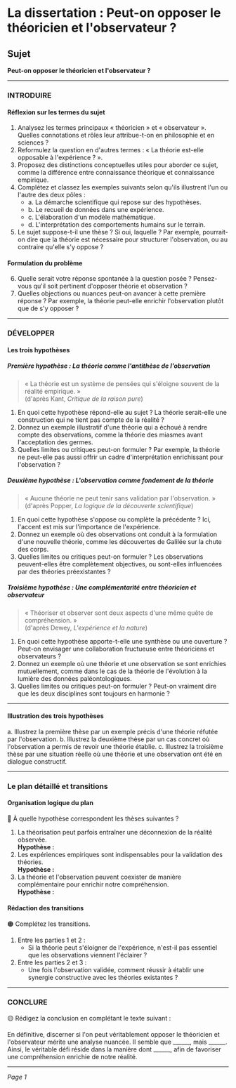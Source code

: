 # La dissertation : Peut-on opposer le théoricien et l'observateur ?

## Sujet
**Peut-on opposer le théoricien et l'observateur ?**

---

### INTRODUIRE

#### Réflexion sur les termes du sujet

1. Analysez les termes principaux « théoricien » et « observateur ». Quelles connotations et rôles leur attribue-t-on en philosophie et en sciences ?
2. Reformulez la question en d'autres termes : « La théorie est-elle opposable à l'expérience ? ».
3. Proposez des distinctions conceptuelles utiles pour aborder ce sujet, comme la différence entre connaissance théorique et connaissance empirique.
4. Complétez et classez les exemples suivants selon qu'ils illustrent l'un ou l'autre des deux pôles :
   - a. La démarche scientifique qui repose sur des hypothèses.
   - b. Le recueil de données dans une expérience.
   - c. L'élaboration d'un modèle mathématique.
   - d. L'interprétation des comportements humains sur le terrain.
5. Le sujet suppose-t-il une thèse ? Si oui, laquelle ? Par exemple, pourrait-on dire que la théorie est nécessaire pour structurer l'observation, ou au contraire qu'elle s'y oppose ?

#### Formulation du problème

6. Quelle serait votre réponse spontanée à la question posée ? Pensez-vous qu'il soit pertinent d'opposer théorie et observation ?
7. Quelles objections ou nuances peut-on avancer à cette première réponse ? Par exemple, la théorie peut-elle enrichir l'observation plutôt que de s'y opposer ?

---

### DÉVELOPPER

#### Les trois hypothèses

##### Première hypothèse : La théorie comme l'antithèse de l'observation

> « La théorie est un système de pensées qui s'éloigne souvent de la réalité empirique. »  
> (d'après Kant, *Critique de la raison pure*)

1. En quoi cette hypothèse répond-elle au sujet ? La théorie serait-elle une construction qui ne tient pas compte de la réalité ?
2. Donnez un exemple illustratif d'une théorie qui a échoué à rendre compte des observations, comme la théorie des miasmes avant l'acceptation des germes.
3. Quelles limites ou critiques peut-on formuler ? Par exemple, la théorie ne peut-elle pas aussi offrir un cadre d'interprétation enrichissant pour l'observation ?

##### Deuxième hypothèse : L'observation comme fondement de la théorie

> « Aucune théorie ne peut tenir sans validation par l'observation. »  
> (d'après Popper, *La logique de la découverte scientifique*)

1. En quoi cette hypothèse s'oppose ou complète la précédente ? Ici, l'accent est mis sur l'importance de l'expérience.
2. Donnez un exemple où des observations ont conduit à la formulation d'une nouvelle théorie, comme les découvertes de Galilée sur la chute des corps.
3. Quelles limites ou critiques peut-on formuler ? Les observations peuvent-elles être complètement objectives, ou sont-elles influencées par des théories préexistantes ?

##### Troisième hypothèse : Une complémentarité entre théoricien et observateur

> « Théoriser et observer sont deux aspects d'une même quête de compréhension. »  
> (d'après Dewey, *L'expérience et la nature*)

1. En quoi cette hypothèse apporte-t-elle une synthèse ou une ouverture ? Peut-on envisager une collaboration fructueuse entre théoriciens et observateurs ?
2. Donnez un exemple où une théorie et une observation se sont enrichies mutuellement, comme dans le cas de la théorie de l'évolution à la lumière des données paléontologiques.
3. Quelles limites ou critiques peut-on formuler ? Peut-on vraiment dire que les deux disciplines sont toujours en harmonie ?

---

#### Illustration des trois hypothèses

a. Illustrez la première thèse par un exemple précis d'une théorie réfutée par l'observation.
b. Illustrez la deuxième thèse par un cas concret où l'observation a permis de revoir une théorie établie.
c. Illustrez la troisième thèse par une situation réelle où une théorie et une observation ont été en dialogue constructif.

---

### Le plan détaillé et transitions

#### Organisation logique du plan

🔴 À quelle hypothèse correspondent les thèses suivantes ?

1. La théorisation peut parfois entraîner une déconnexion de la réalité observée.  
   **Hypothèse :**
2. Les expériences empiriques sont indispensables pour la validation des théories.  
   **Hypothèse :**
3. La théorie et l'observation peuvent coexister de manière complémentaire pour enrichir notre compréhension.  
   **Hypothèse :**

#### Rédaction des transitions

🟠 Complétez les transitions.

1. Entre les parties 1 et 2 :  
   - Si la théorie peut s'éloigner de l'expérience, n'est-il pas essentiel que les observations viennent l'éclairer ?
2. Entre les parties 2 et 3 :  
   - Une fois l'observation validée, comment réussir à établir une synergie constructive avec les théories existantes ?

---

### CONCLURE

🟡 Rédigez la conclusion en complétant le texte suivant :

En définitive, discerner si l'on peut véritablement opposer le théoricien et l'observateur mérite une analyse nuancée. Il semble que ______, mais ______. Ainsi, le véritable défi réside dans la manière dont ______, afin de favoriser une compréhension enrichie de notre réalité.

--- 

*Page 1*